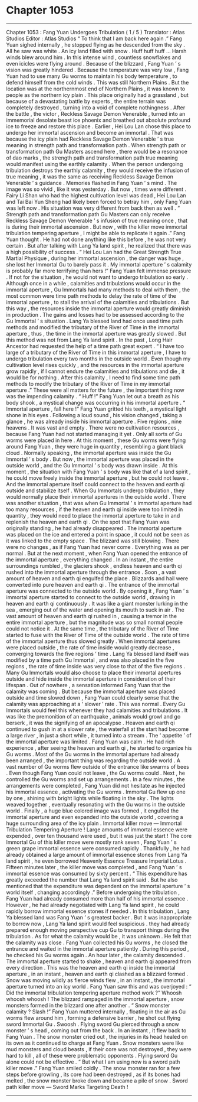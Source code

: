 
# Chapter 1053


---

Chapter 1053 : Fang Yuan Undergoes Tribulation ( 1 / 5 )
Translator :
Atlas Studios
Editor :
Atlas Studios
“ To think that I am back here again .” Fang Yuan sighed internally , he stopped flying as he descended from the sky .
All he saw was white .
An icy land filled with snow .
Huff huff huff …
Harsh winds blew around him .
In this intense wind , countless snowflakes and even icicles were flying around .
Because of the blizzard , Fang Yuan ’ s vision was greatly hindered .
Because the temperature was very low , Fang Yuan had to use many Gu worms to maintain his body temperature , to defend himself from the cold winds .
This was still Northern Plains .
But the location was at the northernmost end of Northern Plains , it was known to people as the northern icy plain .
This place originally had a grassland , but because of a devastating battle by experts , the entire terrain was completely destroyed , turning into a void of complete nothingness .
After the battle , the victor , Reckless Savage Demon Venerable , turned into an immemorial desolate beast ice phoenix and breathed out absolute profound ice to freeze and restore this place .
Earlier , Hei Lou Lan chose this place to undergo her immortal ascension and become an immortal .
That was because the icy plain had Reckless Savage Demon Venerable ’ s true meaning in strength path and transformation path . When strength path or transformation path Gu Masters ascend here , there would be a resonance of dao marks , the strength path and transformation path true meaning would manifest using the earthly calamity .
When the person undergoing tribulation destroys the earthly calamity , they would receive the infusion of true meaning , it was the same as receiving Reckless Savage Demon Venerable ’ s guidance .
Memories flashed in Fang Yuan ’ s mind .
The image was so vivid , like it was yesterday .
But now , times were different .
Fairy Li Shan who had the highest cultivation level was dead , Hei Lou Lan and Tai Bai Yun Sheng had likely been forced to betray him , only Fang Yuan was left now .
His situation was very different from back then as well .
“ Strength path and transformation path Gu Masters can only receive Reckless Savage Demon Venerable ’ s infusion of true meaning once , that is during their immortal ascension . But now , with the killer move immortal tribulation tempering aperture , I might be able to replicate it again .” Fang Yuan thought .
He had not done anything like this before , he was not very certain .
But after talking with Lang Ya land spirit , he realized that there was a high possibility of success .
“ Hei Lou Lan had the Great Strength True Martial Physique , during her immortal ascension , the danger was huge , she lost her Immortal Gu to barely pass it . My immortal aperture ’ s calamity is probably far more terrifying than hers !”
Fang Yuan felt immense pressure .
If not for the situation , he would not want to undergo tribulation so early .
Although once in a while , calamities and tribulations would occur in the immortal aperture , Gu Immortals had many methods to deal with them , the most common were time path methods to delay the rate of time of the immortal aperture , to stall the arrival of the calamities and tribulations .
But this way , the resources inside the immortal aperture would greatly diminish in production .
The gains and losses had to be assessed according to the Gu Immortal ’ s situation .
Lang Ya blessed land had once used time path methods and modified the tributary of the River of Time in the immortal aperture , thus , the time in the immortal aperture was greatly slowed .
But this method was not from Lang Ya land spirit . In the past , Long Hair Ancestor had requested the help of a time path great expert .
“ I have too large of a tributary of the River of Time in this immortal aperture , I have to undergo tribulation every two months in the outside world . Even though my cultivation level rises quickly , and the resources in the immortal aperture grow rapidly , if I cannot endure the calamities and tribulations and die , it would be for nothing . After this calamity , I need to find some time path methods to modify the tributary of the River of Time in my immortal aperture .”
These were all matters for the future , the important thing now was the impending calamity .
“ Huff !”
Fang Yuan let out a breath as his body shook , a mystical change was occurring in his immortal aperture .
“ Immortal aperture , fall here !” Fang Yuan gritted his teeth , a mystical light shone in his eyes .
Following a loud sound , his vision changed , taking a glance , he was already inside his immortal aperture .
Five regions , nine heavens .
It was vast and empty .
There were no cultivation resources , because Fang Yuan had not started managing it yet .
Only all sorts of Gu worms were placed in here .
At this moment , these Gu worms were flying around Fang Yuan , they were huge in quantity , resembling a giant black cloud .
Normally speaking , the immortal aperture was inside the Gu Immortal ’ s body . But now , the immortal aperture was placed in the outside world , and the Gu Immortal ’ s body was drawn inside .
At this moment , the situation with Fang Yuan ’ s body was like that of a land spirit , he could move freely inside the immortal aperture , but he could not leave . And the immortal aperture itself could connect to the heaven and earth qi outside and stabilize itself .
When Gu Immortals undergo tribulation , they would normally place their immortal apertures in the outside world .
There was another situation , that was when Gu Immortal ’ s immortal aperture had too many resources , if the heaven and earth qi inside were too limited in quantity , they would need to place the immortal aperture to take in and replenish the heaven and earth qi .
On the spot that Fang Yuan was originally standing , he had already disappeared . The immortal aperture was placed on the ice and entered a point in space , it could not be seen as it was linked to the empty space .
The blizzard was still blowing .
There were no changes , as if Fang Yuan had never come .
Everything was as per normal .
But at the next moment , when Fang Yuan opened the entrance of the immortal aperture , everything changed .
In an instant , the entire surroundings rumbled , the glaciers shook , endless heaven and earth qi rushed into the immortal aperture through the entrance .
Soon , a vast amount of heaven and earth qi engulfed the place .
Blizzards and hail were converted into pure heaven and earth qi .
The entrance of the immortal aperture was connected to the outside world . By opening it , Fang Yuan ’ s immortal aperture started to connect to the outside world , drawing in heaven and earth qi continuously .
It was like a giant monster lurking in the sea , emerging out of the water and opening its mouth to suck in air .
The vast amount of heaven and earth qi rushed in , causing a tremor in the entire immortal aperture , but the magnitude was so small normal people could not notice it .
At the same time , the tributary of the River of Time started to fuse with the River of Time of the outside world . The rate of time of the immortal aperture thus slowed greatly .
When immortal apertures were placed outside , the rate of time inside would greatly decrease , converging towards the five regions ’ time .
Lang Ya blessed land itself was modified by a time path Gu Immortal , and was also placed in the five regions , the rate of time inside was very close to that of the five regions .
Many Gu Immortals would also choose to place their immortal apertures outside and hide inside the immortal aperture in consideration of their lifespan .
Out of nowhere , a sensation informed Fang Yuan that the calamity was coming .
But because the immortal aperture was placed outside and time slowed down , Fang Yuan could clearly sense that the calamity was approaching at a ‘ slower ’ rate .
This was normal .
Every Gu Immortals would feel this whenever they had calamities and tribulations .
It was like the premonition of an earthquake , animals would growl and go berserk , it was the signifying of an apocalypse .
Heaven and earth qi continued to gush in at a slower rate , the waterfall at the start had become a large river , in just a short while , it turned into a stream .
The ‘ appetite ’ of the immortal aperture was limited .
Fang Yuan was calm .
He had rich experience , after seeing the heaven and earth qi , he started to organize his Gu worms .
Most of the Gu worms in the immortal aperture had already been arranged , the important thing was regarding the outside world .
A vast number of Gu worms flew outside of the entrance like swarms of bees .
Even though Fang Yuan could not leave , the Gu worms could .
Next , he controlled the Gu worms and set up arrangements .
In a few minutes , the arrangements were completed , Fang Yuan did not hesitate as he injected his immortal essence , activating the Gu worms .
Immortal Gu flew up one by one , shining with bright lights while floating in the sky .
The lights weaved together , eventually resonating with the Gu worms in the outside world .
Finally , a huge blue colored image was formed , it engulfed the immortal aperture and even expanded into the outside world , covering a huge surrounding area of the icy plain .
Immortal killer move — Immortal Tribulation Tempering Aperture !
Large amounts of immortal essence were expended , over ten thousand were used , but it was just the start !
The core Immortal Gu of this killer move were mostly rank seven , Fang Yuan ’ s green grape immortal essence were consumed rapidly .
Thankfully , he had already obtained a large amount of immortal essence stones from Lang Ya land spirit , he even borrowed Heavenly Essence Treasure Imperial Lotus .
Fifteen minutes later , the killer move was completed , and Fang Yuan ’ s immortal essence was consumed by sixty percent .
“ This expenditure has greatly exceeded the number that Lang Ya land spirit said . But he also mentioned that the expenditure was dependent on the immortal aperture ’ s world itself , changing accordingly .”
Before undergoing the tribulation , Fang Yuan had already consumed more than half of his immortal essence .
However , he had already negotiated with Lang Ya land spirit , he could rapidly borrow immortal essence stones if needed .
In this tribulation , Lang Ya blessed land was Fang Yuan ’ s greatest backer .
But it was inappropriate to borrow now , Lang Ya land spirit would feel suspicious . they had already prepared enough moving perspective cup Gu to transport things during the tribulation . As for what the calamity would be , it was unknown .
He felt that the calamity was close .
Fang Yuan collected his Gu worms , he closed the entrance and waited in the immortal aperture patiently .
During this period , he checked his Gu worms again .
An hour later , the calamity descended .
The immortal aperture started to shake , heaven and earth qi appeared from every direction .
This was the heaven and earth qi inside the immortal aperture , in an instant , heaven and earth qi clashed as a blizzard formed .
Snow was moving wildly as fierce winds flew , in an instant , the immortal aperture turned into an icy world .
Fang Yuan saw this and was overjoyed : “ Did the immortal tribulation tempering aperture method work ?”
Whoosh whoosh whoosh !
The blizzard rampaged in the immortal aperture , snow monsters formed in the blizzard one after another .
“ Snow monster calamity ? Slash !” Fang Yuan muttered internally , floating in the air as Gu worms flew around him , forming a defensive barrier , he shot out flying sword Immortal Gu .
Swoosh .
Flying sword Gu pierced through a snow monster ’ s head , coming out from the back .
In an instant , it flew back to Fang Yuan .
The snow monster cried out , the injuries in its head healed on its own as it continued to charge at Fang Yuan .
Snow monsters were like mud monsters and cloud beasts , if their core was not destroyed , they were hard to kill , all of these were problematic opponents .
Flying sword Gu alone could not be effective .
“ But what I am using now is a sword path killer move .” Fang Yuan smiled coldly .
The snow monster ran for a few steps before growling , its core had been destroyed , as if its bones had melted , the snow monster broke down and became a pile of snow .
Sword path killer move — Sword Marks Targeting Death !

---

